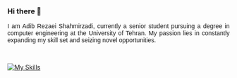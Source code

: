 ### Hi there 👋

<!--
**Adib-Rezaei/Adib-Rezaei** is a ✨ _special_ ✨ repository because its `README.md` (this file) appears on your GitHub profile.



Here are some ideas to get you started:

- 🔭 I’m currently working on ...
- 🌱 I’m currently learning ...
- 👯 I’m looking to collaborate on ...
- 🤔 I’m looking for help with ...
- 💬 Ask me about ...
- 📫 How to reach me: ...
- 😄 Pronouns: ...
- ⚡ Fun fact: ...
-->

<p align="justify" style="font-family:Arial, sans-serif;">
I am Adib Rezaei Shahmirzadi, currently a senior student pursuing a degree in computer engineering at the University of Tehran. My passion lies in constantly expanding my skill set and seizing novel opportunities.
</p>
<br>

[![My Skills](https://skillicons.dev/icons?i=docker,kubernetes,go,java,py,c,cpp,nodejs,git,css,html,tensorflow,pytorch,mysql,bash,vscode&perline=8)](https://skillicons.dev)


